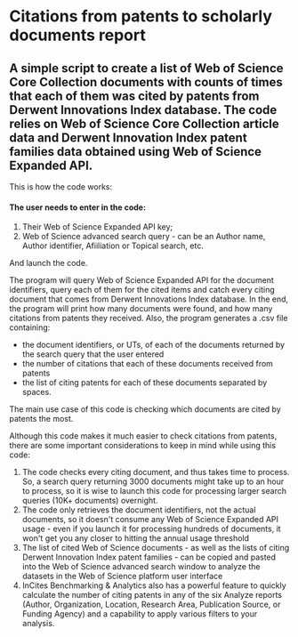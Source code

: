 # Citations from patents to scholarly documents report


## A simple script to create a list of Web of Science Core Collection documents with counts of times that each of them was cited by patents from Derwent Innovations Index database. The code relies on Web of Science Core Collection article data and Derwent Innovation Index patent families data obtained using Web of Science Expanded API.

This is how the code works:

#### The user needs to enter in the code:
1. Their Web of Science Expanded API key;
2. Web of Science advanced search query - can be an Author name, Author identifier, Afiiliation or Topical search, etc.

And launch the code.

The program will query Web of Science Expanded API for the document identifiers, query each of them for the cited items and catch every citing document that comes from Derwent Innovations Index database. In the end, the program will print how many documents were found, and how many citations from patents they received. Also, the program generates a .csv file containing:
- the document identifiers, or UTs, of each of the documents returned by the search query that the user entered
- the number of citations that each of these documents received from patents
- the list of citing patents for each of these documents separated by spaces.

The main use case of this code is checking which documents are cited by patents the most.

Although this code makes it much easier to check citations from patents, there are some important considerations to keep in mind while using this code:
1. The code checks every citing document, and thus takes time to process. So, a search query returning 3000 documents might take up to an hour to process, so it is wise to launch this code for processing larger search queries (10K+ documents) overnight.
2. The code only retrieves the document identifiers, not the actual documents, so it doesn't consume any Web of Science Expanded API usage - even if you launch it for processing hundreds of documents, it won't get you any closer to hitting the annual usage threshold
3. The list of cited Web of Science documents - as well as the lists of citing Derwent Innovation Index patent families - can be copied and pasted into the Web of Science advanced search window to analyze the datasets in the Web of Science platform user interface
4. InCites Benchmarking & Analytics also has a powerful feature to quickly calculate the number of citing patents in any of the six Analyze reports (Author, Organization, Location, Research Area, Publication Source, or Funding Agency) and a capability to apply various filters to your analysis.